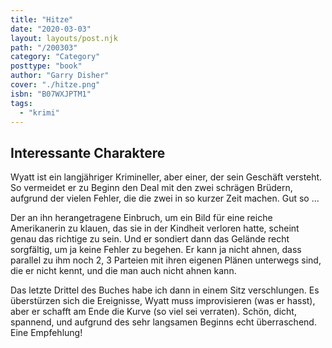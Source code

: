 ```yaml
---
title: "Hitze"
date: "2020-03-03"
layout: layouts/post.njk
path: "/200303"
category: "Category"
posttype: "book"
author: "Garry Disher"
cover: "./hitze.png"
isbn: "B07WXJPTM1"
tags:
  - "krimi"
---
```

## Interessante Charaktere

Wyatt ist ein langjähriger Krimineller, aber einer, der sein Geschäft versteht. So vermeidet er zu Beginn den Deal mit den zwei schrägen Brüdern, aufgrund der vielen Fehler, die die zwei in so kurzer Zeit machen. Gut so ...

Der an ihn herangetragene Einbruch, um ein Bild für eine reiche Amerikanerin zu klauen, das sie in der Kindheit verloren hatte, scheint genau das richtige zu sein. Und er sondiert dann das Gelände recht sorgfältig, um ja keine Fehler zu begehen. Er kann ja nicht ahnen, dass parallel zu ihm noch 2, 3 Parteien mit ihren eigenen Plänen unterwegs sind, die er nicht kennt, und die man auch nicht ahnen kann.

Das letzte Drittel des Buches habe ich dann in einem Sitz verschlungen. Es überstürzen sich die Ereignisse, Wyatt muss improvisieren (was er hasst), aber er schafft am Ende die Kurve (so viel sei verraten). Schön, dicht, spannend, und aufgrund des sehr langsamen Beginns echt überraschend. Eine Empfehlung!
